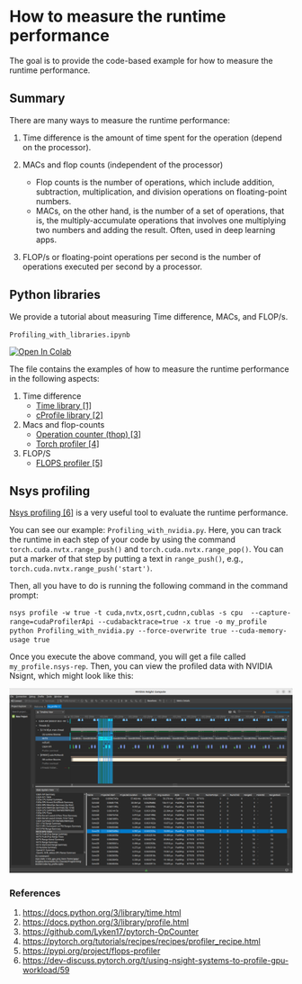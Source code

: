 # How to measure the runtime performance


The goal is to provide the code-based example for how to measure the runtime performance.

## Summary

There are many ways to measure the runtime performance: 

1. Time difference is the amount of time spent for the operation (depend on the processor).

2. MACs and flop counts (independent of the processor)
    - Flop counts is the number of operations, which include addition, subtraction, multiplication, and division operations on floating-point numbers.  
    - MACs, on the other hand, is the number of a set of operations, that is, the multiply-accumulate operations that involves one multiplying two numbers and adding the result. Often, used in deep learning apps. 

3. FLOP/s or floating-point operations per second is the number of operations executed per second by a processor.   

  
## Python libraries 

We provide a tutorial about measuring Time difference, MACs, and FLOP/s.

`Profiling_with_libraries.ipynb` 

<a target="_blank" href="https://colab.research.google.com/github/GenAI-CUEE/EE208-Introduction-to-programming-for-EE/blob/master/L4_Runtime_measurement/Profiling_w_libraries.ipynb">
  <img src="https://colab.research.google.com/assets/colab-badge.svg" alt="Open In Colab"/>
</a>


The file contains the examples of how to measure the runtime performance in the following aspects:

1. Time difference
    - [Time library [1]](https://docs.python.org/3/library/time.html)
    - [cProfile library [2]](https://docs.python.org/3/library/profile.html)
2. Macs and flop-counts 
    - [Operation counter (thop) [3]](https://github.com/Lyken17/pytorch-OpCounter)
    - [Torch profiler [4]](https://pytorch.org/tutorials/recipes/recipes/profiler_recipe.html)
3. FLOP/S 
    - [FLOPS profiler [5]](https://pypi.org/project/flops-profiler)

## Nsys profiling

[Nsys profiling [6]](https://dev-discuss.pytorch.org/t/using-nsight-systems-to-profile-gpu-workload/59) is a very useful tool to evaluate the runtime performance.

 You can see our example: `Profiling_with_nvidia.py`. Here, you can track the runtime in each step of your code by using the command `torch.cuda.nvtx.range_push()` and `torch.cuda.nvtx.range_pop()`. You can put a marker of that step by putting a text in `range_push()`, e.g., `torch.cuda.nvtx.range_push('start')`.

Then, all you have to do is running the following command in the command prompt:

```
nsys profile -w true -t cuda,nvtx,osrt,cudnn,cublas -s cpu  --capture-range=cudaProfilerApi --cudabacktrace=true -x true -o my_profile python Profiling_with_nvidia.py --force-overwrite true --cuda-memory-usage true
```

Once you execute the above command, you will get a file called `my_profile.nsys-rep`. Then, you can view the profiled data with NVIDIA Nsignt, which might look like this:

<img src="figs/nvtx_output_example.png" alt="nvtx output" width="1000"/>  


### References

1. https://docs.python.org/3/library/time.html
2. https://docs.python.org/3/library/profile.html  
3. https://github.com/Lyken17/pytorch-OpCounter
4. https://pytorch.org/tutorials/recipes/recipes/profiler_recipe.html
5. https://pypi.org/project/flops-profiler 
6. https://dev-discuss.pytorch.org/t/using-nsight-systems-to-profile-gpu-workload/59
 